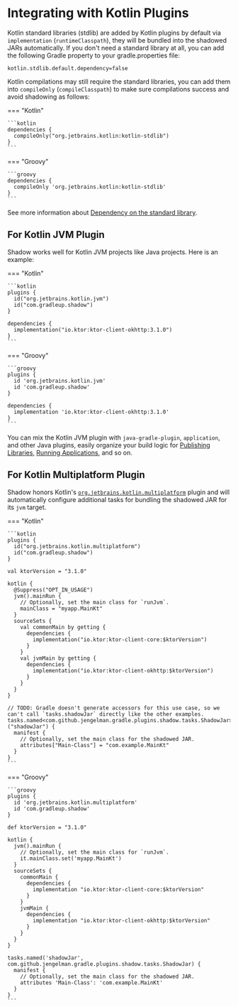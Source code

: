 # Integrating with Kotlin Plugins

Kotlin standard libraries (stdlib) are added by Kotlin plugins by default via `implementation` (`runtimeClasspath`),
they will be bundled into the shadowed JARs automatically.
If you don't need a standard library at all, you can add the following Gradle property to your gradle.properties file:

```properties
kotlin.stdlib.default.dependency=false
```

Kotlin compilations may still require the standard libraries, you can add them into `compileOnly` (`compileClasspath`)
to make sure compilations success and avoid shadowing as follows:

=== "Kotlin"

    ```kotlin
    dependencies {
      compileOnly("org.jetbrains.kotlin:kotlin-stdlib")
    }
    ```

=== "Groovy"

    ```groovy
    dependencies {
      compileOnly 'org.jetbrains.kotlin:kotlin-stdlib'
    }
    ```

See more information about
[Dependency on the standard library](https://kotlinlang.org/docs/gradle-configure-project.html#dependency-on-the-standard-library).

## For Kotlin JVM Plugin

Shadow works well for Kotlin JVM projects like Java projects. Here is an example:

=== "Kotlin"

    ```kotlin
    plugins {
      id("org.jetbrains.kotlin.jvm")
      id("com.gradleup.shadow")
    }

    dependencies {
      implementation("io.ktor:ktor-client-okhttp:3.1.0")
    }
    ```

=== "Groovy"

    ```groovy
    plugins {
      id 'org.jetbrains.kotlin.jvm'
      id 'com.gradleup.shadow'
    }

    dependencies {
      implementation 'io.ktor:ktor-client-okhttp:3.1.0'
    }
    ```

You can mix the Kotlin JVM plugin with `java-gradle-plugin`, `application`, and other Java plugins,
easily organize your build logic for [Publishing Libraries](../publishing/README.md),
[Running Applications](../application-plugin/README.md), and so on.

## For Kotlin Multiplatform Plugin

Shadow honors Kotlin's [`org.jetbrains.kotlin.multiplatform`][org.jetbrains.kotlin.multiplatform] plugin and will
automatically configure additional tasks for bundling the shadowed JAR for its `jvm` target.

=== "Kotlin"

    ```kotlin
    plugins {
      id("org.jetbrains.kotlin.multiplatform")
      id("com.gradleup.shadow")
    }

    val ktorVersion = "3.1.0"

    kotlin {
      @Suppress("OPT_IN_USAGE")
      jvm().mainRun {
        // Optionally, set the main class for `runJvm`.
        mainClass = "myapp.MainKt"
      }
      sourceSets {
        val commonMain by getting {
          dependencies {
            implementation("io.ktor:ktor-client-core:$ktorVersion")
          }
        }
        val jvmMain by getting {
          dependencies {
            implementation("io.ktor:ktor-client-okhttp:$ktorVersion")
          }
        }
      }
    }

    // TODO: Gradle doesn't generate accessors for this use case, so we can't call `tasks.shadowJar` directly like the other examples.
    tasks.named<com.github.jengelman.gradle.plugins.shadow.tasks.ShadowJar>("shadowJar") {
      manifest {
        // Optionally, set the main class for the shadowed JAR.
        attributes["Main-Class"] = "com.example.MainKt"
      }
    }
    ```

=== "Groovy"

    ```groovy
    plugins {
      id 'org.jetbrains.kotlin.multiplatform'
      id 'com.gradleup.shadow'
    }

    def ktorVersion = "3.1.0"

    kotlin {
      jvm().mainRun {
        // Optionally, set the main class for `runJvm`.
        it.mainClass.set('myapp.MainKt')
      }
      sourceSets {
        commonMain {
          dependencies {
            implementation "io.ktor:ktor-client-core:$ktorVersion"
          }
        }
        jvmMain {
          dependencies {
            implementation "io.ktor:ktor-client-okhttp:$ktorVersion"
          }
        }
      }
    }

    tasks.named('shadowJar', com.github.jengelman.gradle.plugins.shadow.tasks.ShadowJar) {
      manifest {
        // Optionally, set the main class for the shadowed JAR.
        attributes 'Main-Class': 'com.example.MainKt'
      }
    }
    ```



[org.jetbrains.kotlin.multiplatform]: https://kotlinlang.org/docs/multiplatform-intro.html
